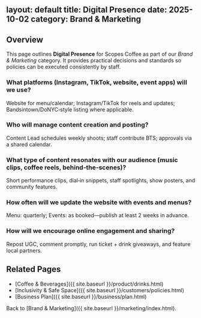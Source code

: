 layout: default
title: Digital Presence
date: 2025-10-02
category: Brand & Marketing
---

## Overview
This page outlines **Digital Presence** for Scopes Coffee as part of our _Brand & Marketing_ category. It provides practical decisions and standards so policies can be executed consistently by staff.

### What platforms (Instagram, TikTok, website, event apps) will we use?
Website for menu/calendar; Instagram/TikTok for reels and updates; Bandsintown/DoNYC‑style listing where applicable.

### Who will manage content creation and posting?
Content Lead schedules weekly shoots; staff contribute BTS; approvals via a shared calendar.

### What type of content resonates with our audience (music clips, coffee reels, behind-the-scenes)?
Short performance clips, dial‑in snippets, staff spotlights, show posters, and community features.

### How often will we update the website with events and menus?
Menu: quarterly; Events: as booked—publish at least 2 weeks in advance.

### How will we encourage online engagement and sharing?
Repost UGC, comment promptly, run ticket + drink giveaways, and feature local partners.

## Related Pages
- [Coffee & Beverages]({{ site.baseurl }}/product/drinks.html)
- [Inclusivity & Safe Space]({{ site.baseurl }}/customers/policies.html)
- [Business Plan]({{ site.baseurl }}/business/plan.html)

Back to [Brand & Marketing]({{ site.baseurl }}/marketing/index.html).
